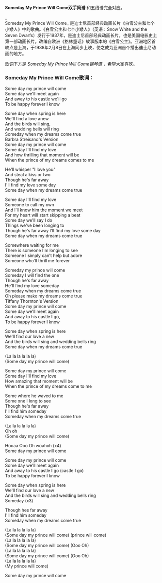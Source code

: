 

**Someday My Prince Will Come双手简谱** 和五线谱完全对应。

_  
Someday My Prince Will Come_ 是迪士尼首部经典动画长片《白雪公主和七个小矮人》中的歌曲。《白雪公主和七个小矮人》（英语：Snow
White and the Seven
Dwarfs）发行于1937年，是迪士尼首部经典动画长片，也是美国电影史上第一部动画长片，改编自欧洲《格林童话》故事版本的《白雪公主》。亚洲地区首映点是上海，于1938年2月8日在上海同步上映，使之成为亚洲首个播出迪士尼动画的地方。

  
歌词下方是 _Someday My Prince Will Come钢琴谱_ ，希望大家喜欢。

### Someday My Prince Will Come歌词：

Some day my prince will come  
Some day we'll meet again  
And away to his castle we'll go  
To be happy forever I know

Some day when spring is here  
We'll find a love anew  
And the birds will sing,  
And wedding bells will ring  
Someday when my dreams come true  
Barbra Streisand's Version  
Some day my prince will come  
Some day I'll find my love  
And how thrilling that moment will be  
When the prince of my dreams comes to me

He'll whisper "I love you"  
And steal a kiss or two  
Though he's far away  
I'll find my love some day  
Some day when my dreams come true

Some day I'll find my love  
Someone to call my own  
And I'll know him the moment we meet  
For my heart will start skipping a beat  
Some day we'll say I do  
Things we've been longing to  
Though he's far away I'll find my love some day  
Some day when my dreams come true

Somewhere waiting for me  
There is someone I'm longing to see  
Someone I simply can't help but adore  
Someone who'll thrill me forever

Someday my prince will come  
Someday I will find the one  
Though he's far away  
He'll find my love someday  
Someday when my dreams come true  
Oh please make my dreams come true  
Tiffany Thornton's Version  
Some day my prince will come  
Some day we'll meet again  
And away to his castle I go,  
To be happy forever I know

Some day when spring is here  
We'll find our love a new  
And the birds will sing and wedding bells ring  
Some day when my dreams come true

(La la la la la la)  
(Some day my prince will come)

Some day my prince will come  
Some day I'll find my love  
How amazing that moment will be  
When the prince of my dreams come to me

Some where he waved to me  
Some one I long to see  
Though he's far away  
I'll find him someday  
Someday when my dreams come true

(La la la la la la)  
Oh oh  
(Some day my prince will come)

Hooaa Ooo Oh woahoh (x4)  
Some day my prince will come

Some day my prince will come  
Some day we'll meet again  
And away to his castle I go (castle I go)  
To be happy forever I know

Some day when spring is here  
We'll find our love a new  
And the birds will sing and wedding bells ring  
Someday (x3)

Though hes far away  
I'll find him someday  
Someday when my dreams come true

(La la la la la la)  
(Some day my prince will come) (prince will come)  
(La la la la la la)  
(Some day my prince will come) (Ooo Oh)  
(La la la la la la)  
(Some day my prince will come) (Ooo Oh)  
(La la la la la la)  
(My prince will come)

Some day my prince will come

